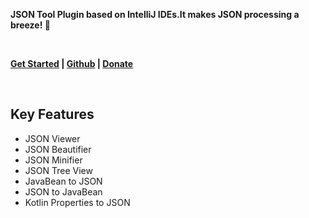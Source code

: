 **JSON Tool Plugin based on IntelliJ IDEs.It makes JSON processing a breeze! 🚀**

<br/>

**[Get Started](https://json.memoryzy.cn/overview) | 
[Github](https://github.com/MemoryZy/Json-Assistant) | 
[Donate](https://json.memoryzy.cn/support)**

<br/>

## Key Features
 - JSON Viewer
 - JSON Beautifier
 - JSON Minifier
 - JSON Tree View
 - JavaBean to JSON
 - JSON to JavaBean
 - Kotlin Properties to JSON


<br/>